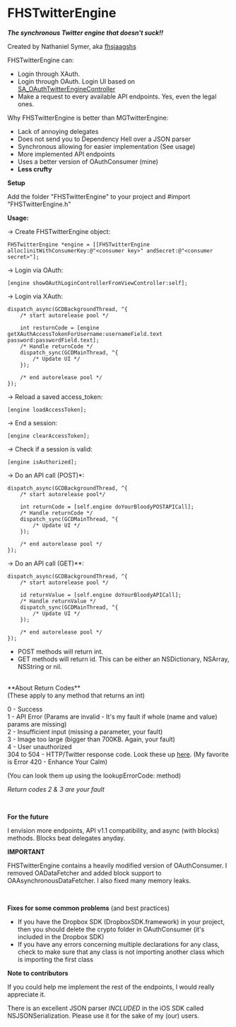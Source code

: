 FHSTwitterEngine
================


***The synchronous Twitter engine that doesn't suck!!***

Created by Nathaniel Symer, aka [fhsjaagshs](mailto:fhsjaagshs@fhsjaagshs.com)


FHSTwitterEngine can:

- Login through XAuth.
- Login through OAuth. Login UI based on [SA_OAuthTwitterEngineController](https://github.com/bengottlieb/Twitter-OAuth-iPhone)
- Make a request to every available API endpoints. Yes, even the legal ones.


Why FHSTwitterEngine is better than MGTwitterEngine:

- Lack of annoying delegates
- Does not send you to Dependency Hell over a JSON parser
- Synchronous allowing for easier implementation (See usage)
- More implemented API endpoints
- Uses a better version of OAuthConsumer (mine)
- **Less crufty**



**Setup**

Add the folder "FHSTwitterEngine" to your project and #import "FHSTwitterEngine.h"

**Usage:**

-> Create FHSTwitterEngine object:

    FHSTwitterEngine *engine = [[FHSTwitterEngine alloc]initWithConsumerKey:@"<consumer key>" andSecret:@"<consumer secret>"];
    
-> Login via OAuth:
    
    [engine showOAuthLoginControllerFromViewController:self];
    
-> Login via XAuth:
    
    dispatch_async(GCDBackgroundThread, ^{
    	/* start autorelease pool */
    	
        int resturnCode = [engine getXAuthAccessTokenForUsername:usernameField.text password:passwordField.text];
        /* Handle returnCode */
        dispatch_sync(GCDMainThread, ^{
        	/* Update UI */
        });
        
        /* end autorelease pool */
    });
    
-> Reload a saved access_token:

    [engine loadAccessToken];

-> End a session:

    [engine clearAccessToken];

-> Check if a session is valid:

    [engine isAuthorized];
    
-> Do an API call (POST)\*:

    dispatch_async(GCDBackgroundThread, ^{
    	/* start autorelease pool*/
    	
    	int returnCode = [self.engine doYourBloodyPOSTAPICall];
    	/* Handle returnCode */
    	dispatch_sync(GCDMainThread, ^{
        	/* Update UI */
        });
        
        /* end autorelease pool */
    });

-> Do an API call (GET)\*\*:

    dispatch_async(GCDBackgroundThread, ^{
    	/* start autorelease pool */
    	
    	id returnValue = [self.engine doYourBloodyAPICall];
    	/* Handle returnValue */
    	dispatch_sync(GCDMainThread, ^{
        	/* Update UI */
        });
        
        /* end autorelease pool */
    });


- POST methods will return int.<br />
- GET methods will return id. This can be either an NSDictionary, NSArray, NSString or nil.

<br />
**About Return Codes**<br />
(These apply to any method that returns an int)<br />

0 - Success <br />
1 - API Error (Params are invalid - It's my fault if whole (name and value) params are missing) <br />
2 - Insufficient input (missing a parameter, your fault)<br />
3 - Image too large (bigger than 700KB. Again, your fault)<br />
4 - User unauthorized <br />
304 to 504 - HTTP/Twitter response code. Look these up [here](https://dev.twitter.com/docs/error-codes-responses). (My favorite is Error 420 - Enhance Your Calm)

(You can look them up using the lookupErrorCode: method)

*Return codes 2 & 3 are your fault*

<br />

**For the future**

I envision more endpoints, API v1.1 compatibility, and async (with blocks) methods. Blocks beat delegates anyday.

**IMPORTANT**

FHSTwitterEngine contains a heavily modified version of OAuthConsumer. I removed OADataFetcher and added block support to OAAsynchronousDataFetcher. I also fixed many memory leaks.

<br />

**Fixes for some common problems** (and best practices)

- If you have the Dropbox SDK (DropboxSDK.framework) in your project, then you should delete the crypto folder in OAuthConsumer (it's included in the Dropbox SDK)
- If you have any errors concerning multiple declarations for any class, check to make sure that any class is not importing another class which is importing the first class

**Note to contributors**

If you could help me implement the rest of the endpoints, I would really appreciate it. 

There is an excellent JSON parser *INCLUDED* in the iOS SDK called NSJSONSerialization. Please use it for the sake of my (our) users.


